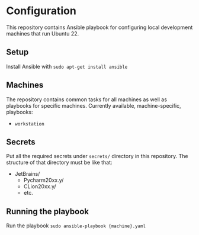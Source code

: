 # Configuration

This repository contains Ansible playbook for configuring local development machines that run Ubuntu 22.

## Setup

Install Ansible with `sudo apt-get install ansible`

## Machines

The repository contains common tasks for all machines as well as playbooks for specific machines. Currently available, machine-specific, playbooks:

* `workstation`

## Secrets

Put all the required secrets under `secrets/` directory in this repository. The structure of that directory must be like that:

* JetBrains/
    * Pycharm20xx.y/
    * CLion20xx.y/
    * etc.

## Running the playbook

Run the playbook `sudo ansible-playbook {machine}.yaml`
